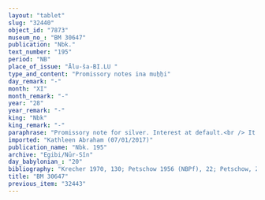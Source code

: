 ```yaml
---
layout: "tablet"
slug: "32440"
object_id: "7873"
museum_no_: "BM 30647"
publication: "Nbk."
text_number: "195"
period: "NB"
place_of_issue: "Ālu-ša-BI.LU "
type_and_content: "Promissory notes ina muẖẖi"
day_remark: "-"
month: "XI"
month_remark: "-"
year: "28"
year_remark: "-"
king: "Nbk"
king_remark: "-"
paraphrase: "Promissory note for silver. Interest at default.<br /> It is about 46 1/24 shekels of silver, the purchase price (<em>&scaron;īmu</em>) for <strong>C</strong>, whom <strong>B<sub>1&nbsp; </sub></strong>took from <strong>A</strong> (<em>ina qātē abāku</em>) and which he still needs to pay. From this sum (<em>ina libbi</em>) he currently pays 5 shekels. The remainder, namely 41 1/24 shekels of silver, should be paid by <strong>B<sub>2</sub></strong> in D&ucirc;zu (IV) in Babylon to <strong>A</strong>. If <strong>B<sub>2</sub></strong> fails to meet the deadline, he should do something the details of which are mostly lost in a badly preserved passage: it mentions 4(?) shekels of silver which/for <strong>A<sub>2</sub></strong> [broken off]. When the text picks up again, it is provided that he (=<strong>B<sub>2</sub></strong>) should bring (<em>abāku</em>-<em>ma</em> <em>nadānu</em>) the man he purchased (<strong>C</strong>) and another person (<strong>D</strong>) to Babylon. Witnesses.<br /> &nbsp;<br /> <strong>A </strong>= Nab&ucirc;-ahhē-iddin/&Scaron;ulāya//Egibi; <strong>B<sub>1 </sub></strong>= &hellip;-ba-a; <strong>B<sub>2 </sub></strong>= Nab&ucirc;-zēru-iddin/Iddina//[...]; <strong>C </strong>= Arrabi; <strong>D </strong>= Nab&ucirc;-&hellip;"
imported: "Kathleen Abraham (07/01/2017)"
publication_name: "Nbk. 195"
archive: "Egibi/Nūr-Sîn"
day_babylonian_: "20"
bibliography: "Krecher 1970, 130; Petschow 1956 (NBPf), 22; Petschow, ZSS 76 (1959), 74."
title: "BM 30647"
previous_item: "32443"
---
```

